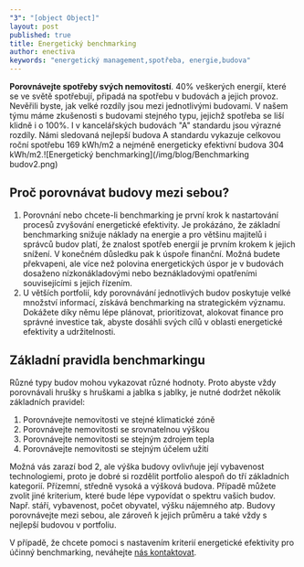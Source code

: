 ```yaml
---
"3": "[object Object]"
layout: post
published: true
title: Energetický benchmarking
author: enectiva
keywords: "energetický management,spotřeba, energie,budova"
---
```


**Porovnávejte spotřeby svých nemovitostí**. 40% veškerých energií, které se ve světě spotřebují, připadá na spotřebu v budovách a jejich provoz. Nevěřili byste, jak velké rozdíly jsou mezi jednotlivými budovami. V našem týmu máme zkušenosti s budovami stejného typu, jejichž spotřeba se liší klidně i o 100%. I v kancelářských budovách "A" standardu jsou výrazné rozdíly. Námi sledovaná nejlepší budova A standardu vykazuje celkovou roční spotřebu 169 kWh/m2 a nejméně energeticky efektivní budova 304 kWh/m2.![Energetický benchmarking](/img/blog/Benchmarking budov2.png)

## Proč porovnávat budovy mezi sebou? 

1. Porovnání nebo chcete-li benchmarking je první krok k nastartování procesů zvyšování energetické efektivity. Je prokázáno, že základní benchmarking snižuje náklady na energie a pro většinu majitelů i správců budov platí, že znalost spotřeb energií je prvním krokem k jejich snížení. V konečném důsledku pak k úspoře finanční. Možná budete překvapeni, ale více než polovina energetických úspor je v budovách dosaženo nízkonákladovými nebo beznákladovými opatřeními souvisejícími s jejich řízením.
2. U větších portfolií, kdy porovnávání jednotlivých budov poskytuje velké množství informací, získává benchmarking na strategickém významu. Dokážete díky němu lépe plánovat, prioritizovat, alokovat finance pro správné investice tak, abyste dosáhli svých cílů v oblasti energetické efektivity a udržitelnosti.

## Základní pravidla benchmarkingu
Různé typy budov mohou vykazovat různé hodnoty. Proto abyste vždy porovnávali hrušky s hruškami a jablka s jablky, je nutné dodržet několik základních pravidel:

1. Porovnávejte nemovitosti ve stejné klimatické zóně
2. Porovnávejte nemovitosti se srovnatelnou výškou
3. Porovnávejte nemovitosti se stejným zdrojem tepla
4. Porovnávejte nemovitosti se stejným účelem užití

Možná vás zarazí bod 2, ale výška budovy ovlivňuje její vybavenost technologiemi, proto je dobré si rozdělit portfolio alespoň do tří základních kategorií. Přízemní, středně vysoká a výšková budova. Případě můžete zvolit jiné kriterium, které bude lépe vypovídat o spektru vašich budov. Např. stáří, vybavenost, počet obyvatel, výšku nájemného atp. Budovy porovnávejte mezi sebou, ale zároveň k jejich průměru a také vždy s nejlepší budovou v portfoliu.

V případě, že chcete pomoci s nastavením kriterií energetické efektivity pro účinný benchmarking, neváhejte [nás kontaktovat](http://www.enectiva.cz/cs/kontaktujte-nas/ "Kontaktní formulář").